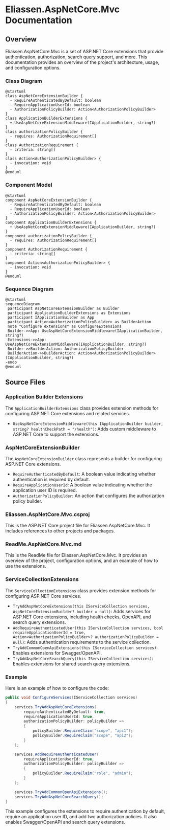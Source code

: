 # Eliassen.AspNetCore.Mvc Documentation

## Overview

Eliassen.AspNetCore.Mvc is a set of ASP.NET Core extensions that provide authentication, authorization, search query support, and more. This documentation provides an overview of the project's architecture, usage, and configuration options.

### Class Diagram

```plantuml
@startuml
class AspNetCoreExtensionBuilder {
  - RequireAuthenticatedByDefault: boolean
  - RequireApplicationUserId: boolean
  - AuthorizationPolicyBuilder: Action<AuthorizationPolicyBuilder>
}
class ApplicationBuilderExtensions {
  + UseAspNetCoreExtensionMiddleware(IApplicationBuilder, string?)
}
class authorizationPolicyBuilder {
  - requires: AuthorizationRequirement[]
}
class AuthorizationRequirement {
  - criteria: string[]
}
class Action<AuthorizationPolicyBuilder> {
  - invocation: void
}
@enduml
```

### Component Model

```plantuml
@startuml
component AspNetCoreExtensionBuilder {
  - RequireAuthenticatedByDefault: boolean
  - RequireApplicationUserId: boolean
  - AuthorizationPolicyBuilder: Action<AuthorizationPolicyBuilder>
}
component ApplicationBuilderExtensions {
  + UseAspNetCoreExtensionMiddleware(IApplicationBuilder, string?)
}
component authorizationPolicyBuilder {
  - requires: AuthorizationRequirement[]
}
component AuthorizationRequirement {
  - criteria: string[]
}
component Action<AuthorizationPolicyBuilder> {
  - invocation: void
}
@enduml
```

### Sequence Diagram

```plantuml
@startuml
sequenceDiagram
 participant AspNetCoreExtensionBuilder as Builder
 participant ApplicationBuilderExtensions as Extensions
 participant IApplicationBuilder as App
 participant Action<AuthorizationPolicyBuilder> as BuilderAction
 note "Configure extensions" as ConfigureExtensions
 Builder->>App: UseAspNetCoreExtensionMiddleware(IApplicationBuilder, string?)
 Extensions->>App: UseAspNetCoreExtensionMiddleware(IApplicationBuilder, string?)
 Builder->>BuilderAction: AuthorizationPolicyBuilder
 BuilderAction->>BuilderAction: Action<AuthorizationPolicyBuilder>(IApplicationBuilder, string?)
-endo
@enduml
```

## Source Files

### Application Builder Extensions

The `ApplicationBuilderExtensions` class provides extension methods for configuring ASP.NET Core extensions and related services.

* `UseAspNetCoreExtensionMiddleware(this IApplicationBuilder builder, string? healthCheckPath = "/health")`: Adds custom middleware to ASP.NET Core to support the extensions.

### AspNetCoreExtensionBuilder

The `AspNetCoreExtensionBuilder` class represents a builder for configuring ASP.NET Core extensions.

* `RequireAuthenticatedByDefault`: A boolean value indicating whether authentication is required by default.
* `RequireApplicationUserId`: A boolean value indicating whether the application user ID is required.
* `AuthorizationPolicyBuilder`: An action that configures the authorization policy builder.

### Eliassen.AspNetCore.Mvc.csproj

This is the ASP.NET Core project file for Eliassen.AspNetCore.Mvc. It includes references to other projects and packages.

### ReadMe.AspNetCore.Mvc.md

This is the ReadMe file for Eliassen.AspNetCore.Mvc. It provides an overview of the project, configuration options, and an example of how to use the extensions.

### ServiceCollectionExtensions

The `ServiceCollectionExtensions` class provides extension methods for configuring ASP.NET Core services.

* `TryAddAspNetCoreExtensions(this IServiceCollection services, AspNetCoreExtensionBuilder? builder = null)`: Adds services for ASP.NET Core extensions, including health checks, OpenAPI, and search query extensions.
* `AddRequireAuthenticatedUser(this IServiceCollection services, bool requireApplicationUserId = true, Action<AuthorizationPolicyBuilder>? authorizationPolicyBuilder = null)`: Adds authentication requirements to the service collection.
* `TryAddCommonOpenApiExtensions(this IServiceCollection services)`: Enables extensions for Swagger/OpenAPI.
* `TryAddAspNetCoreSearchQuery(this IServiceCollection services)`: Enables extensions for shared search query extensions.

### Example

Here is an example of how to configure the code:
```csharp
public void ConfigureServices(IServiceCollection services)
{
    services.TryAddAspNetCoreExtensions(
        requireAuthenticatedByDefault: true,
        requireApplicationUserId: true,
        authorizationPolicyBuilder: policyBuilder =>
        {
            policyBuilder.RequireClaim("scope", "api1");
            policyBuilder.RequireClaim("scope", "api2");
        }
    );

    services.AddRequireAuthenticatedUser(
        requireApplicationUserId: true,
        authorizationPolicyBuilder: policyBuilder =>
        {
            policyBuilder.RequireClaim("role", "admin");
        }
    );

    services.TryAddCommonOpenApiExtensions();
    services.TryAddAspNetCoreSearchQuery();
}
```
This example configures the extensions to require authentication by default, require an application user ID, and add two authorization policies. It also enables Swagger/OpenAPI and search query extensions.
